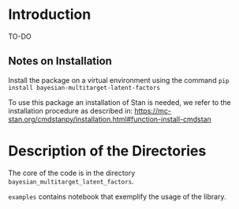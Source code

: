 
# Introduction
TO-DO


## Notes on Installation
Install the package on a virtual environment using the command `pip install bayesian-multitarget-latent-factors`

To use this package an installation of Stan is needed, we refer to the installation procedure as described in: https://mc-stan.org/cmdstanpy/installation.html#function-install-cmdstan

# Description of the Directories
The core of the code is in the directory `bayesian_multitarget_latent_factors`.

`examples` contains notebook that exemplify the usage of the library.
